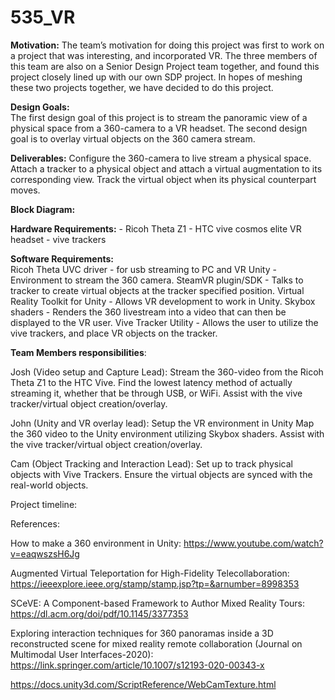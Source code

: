 # 535_VR
**Motivation:** 
    The team’s motivation for doing this project was first to work on a project that was interesting, and incorporated VR. The three members of this team are also on a Senior Design Project team together, and found this project closely lined up with our own SDP project. In hopes of meshing these two projects together, we have decided to do this project. 

**Design Goals:**  
    The first design goal of this project is to stream the panoramic view of a physical space from a 360-camera to a VR headset. The second design goal is to overlay virtual objects on the 360 camera stream. 

**Deliverables:**
    Configure the 360-camera to live stream a physical space.
    Attach a tracker to a physical object and attach a virtual augmentation to its corresponding view.
    Track the virtual object when its physical counterpart moves.

**Block Diagram:**


**Hardware Requirements:** 
    - Ricoh Theta Z1
    - HTC vive cosmos elite VR headset
    - vive trackers

**Software Requirements:**  
    Ricoh Theta UVC driver 
      - for usb streaming to PC and VR 
    Unity
      - Environment to stream the 360 camera. 
    SteamVR plugin/SDK
      - Talks to tracker to create virtual objects at the tracker specified position.
    Virtual Reality Toolkit for Unity 
      - Allows VR development to work in Unity.
    Skybox shaders
      - Renders the 360 livestream into a video that can then be displayed to the VR user. 
    Vive Tracker Utility
      - Allows the user to utilize the vive trackers, and place VR objects on the tracker. 

**Team Members responsibilities**:

Josh (Video setup and Capture Lead):
    Stream the 360-video from the Ricoh Theta Z1 to the HTC Vive.
    Find the lowest latency method of actually streaming it, whether that be through USB, or WiFi. 
    Assist with the vive tracker/virtual object creation/overlay.

John (Unity and VR overlay lead):
    Setup the VR environment in Unity
    Map the 360 video to the Unity environment utilizing Skybox shaders.
    Assist with the vive tracker/virtual object creation/overlay.

Cam (Object Tracking and Interaction Lead):
    Set up to track physical objects with Vive Trackers. 
    Ensure the virtual objects are synced with the real-world objects. 

Project timeline: 

References:

How to make a 360 environment in Unity: 
    https://www.youtube.com/watch?v=eaqwszsH6Jg

Augmented Virtual Teleportation for High-Fidelity Telecollaboration: 
    https://ieeexplore.ieee.org/stamp/stamp.jsp?tp=&arnumber=8998353

SCeVE: A Component-based Framework to Author Mixed Reality Tours: 
    https://dl.acm.org/doi/pdf/10.1145/3377353

Exploring interaction techniques for 360 panoramas inside a 3D reconstructed scene for mixed reality remote collaboration (Journal on Multimodal User Interfaces-2020): 
    https://link.springer.com/article/10.1007/s12193-020-00343-x

https://docs.unity3d.com/ScriptReference/WebCamTexture.html


